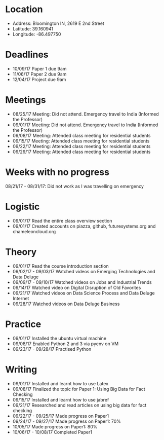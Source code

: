 
# Location
 
* Address: Bloomington IN, 2619 E 2nd Street
* Latitude: 39.160941
* Longitude: -86.497750

# Deadlines

* 10/09/17 Paper 1 due 9am
* 11/06/17 Paper 2 due 9am
* 12/04/17 Project due 9am

# Meetings

* 08/25/17 Meeting: Did not attend. Emergency travel to India (Informed the Professor)
* 09/01/17 Meeting: Did not attend. Emergency travel to India (Informed the Professor)
* 09/08/17 Meeting: Attended class meeting for residential students
* 09/15/17 Meeting: Attended class meeting for residential students
* 09/22/17 Meeting: Attended class meeting for residential students
* 09/29/17 Meeting: Attended class meeting for residential students

# Weeks with no progress
08/21/17 - 08/31/17: Did not work as I was travelling on emergency

# Logistic

* 09/01/17 Read the entire class overview section
* 09/01/17 Created accounts on piazza, github, futuresystems.org and chameleoncloud.org

# Theory

* 09/01/17 Read the course introduction section
* 09/02/17 - 09/03/17 Watched videos on Emerging Technologies and Data Deluge
* 09/09/17 - 09/10/17 Watched videos on Jobs and Industrial Trends
* 09/14/17 Watched video on Digital Disruption of Old Favorites
* 09/21/17 Watched videos on Data Science Process and Data Deluge Internet
* 09/28/17 Watched videos on Data Deluge Business

# Practice

* 09/01/17 Installed the ubuntu virtual machine
* 09/08/17 Enabled Python 2 and 3 via pyenv on VM
* 09/23/17 - 09/28/17 Practised Python 

# Writing

* 09/01/17 Installed and learnt how to use Latex
* 09/08/17 Finalized the topic for Paper 1: Using Big Data for Fact Checking
* 09/15/17 Installed and learnt how to use jabref
* 09/21/17 Researched and read articles on using big data for fact checking
* 09/22/17 - 09/25/17 Made progress on Paper1
* 09/24/17 - 09/27/17 Made progress on Paper1: 70%
* 10/05/17 Made progress on Paper1: 80% 
* 10/06/17 - 10/08/17 Completed Paper1
